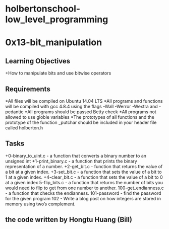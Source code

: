 # holbertonschool-low_level_programming
# 0x13-bit_manipulation

## Learning Objectives

+How to manipulate bits and use bitwise operators

## Requirements

*All files will be compiled on Ubuntu 14.04 LTS
*All programs and functions will be compiled with gcc 4.8.4 using the flags -Wall -Werror -Wextra and -pedantic
*All programs should be passed Betty check
*All programs not allowed to use globle variables
*The prototypes of all functions and the prototype of the function _putchar
should be included in your header file called holberton.h

## Tasks
+0-binary_to_uint.c - a function that converts a binary number to an unsigned int
+1-print_binary.c - a function that prints the binary representation of a number.
+2-get_bit.c - function that returns the value of a bit at a given index.
+3-set_bit.c - a function that sets the value of a bit to 1 at a given index.
+4-clear_bit.c - a function that sets the value of a bit to 0 at a given index
5-flip_bits.c - a function that returns the number of bits you would need to
flip to get from one number to another.
100-get_endianness.c - a function that checks the endianness.
101-password - find the password for the given program
102 - Write a blog post on how integers are stored in memory using two’s complement.

## the code written by Hongtu Huang (Bill)